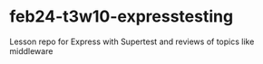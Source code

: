 # feb24-t3w10-expresstesting
Lesson repo for Express with Supertest and reviews of topics like middleware
